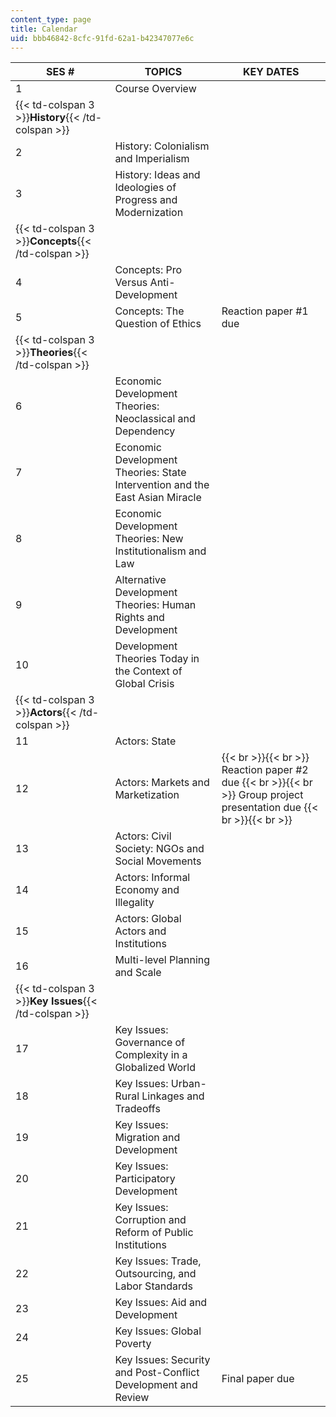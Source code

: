 ```yaml
---
content_type: page
title: Calendar
uid: bbb46842-8cfc-91fd-62a1-b42347077e6c
---
```


| SES # | TOPICS | KEY DATES |
| --- | --- | --- |
| 1 | Course Overview | &nbsp; |
| {{< td-colspan 3 >}}**History**{{< /td-colspan >}} |||
| 2 | History: Colonialism and Imperialism | &nbsp; |
| 3 | History: Ideas and Ideologies of Progress and Modernization | &nbsp; |
| {{< td-colspan 3 >}}**Concepts**{{< /td-colspan >}} |||
| 4 | Concepts: Pro Versus Anti-Development | &nbsp; |
| 5 | Concepts: The Question of Ethics | Reaction paper #1 due |
| {{< td-colspan 3 >}}**Theories**{{< /td-colspan >}} |||
| 6 | Economic Development Theories: Neoclassical and Dependency | &nbsp; |
| 7 | Economic Development Theories: State Intervention and the East Asian Miracle | &nbsp; |
| 8 | Economic Development Theories: New Institutionalism and Law | &nbsp; |
| 9 | Alternative Development Theories: Human Rights and Development | &nbsp; |
| 10 | Development Theories Today in the Context of Global Crisis | &nbsp; |
| {{< td-colspan 3 >}}**Actors**{{< /td-colspan >}} |||
| 11 | Actors: State | &nbsp; |
| 12 | Actors: Markets and Marketization |  {{< br >}}{{< br >}} Reaction paper #2 due {{< br >}}{{< br >}} Group project presentation due {{< br >}}{{< br >}}  |
| 13 | Actors: Civil Society: NGOs and Social Movements | &nbsp; |
| 14 | Actors: Informal Economy and Illegality | &nbsp; |
| 15 | Actors: Global Actors and Institutions | &nbsp; |
| 16 | Multi-level Planning and Scale | &nbsp; |
| {{< td-colspan 3 >}}**Key Issues**{{< /td-colspan >}} |||
| 17 | Key Issues: Governance of Complexity in a Globalized World | &nbsp; |
| 18 | Key Issues: Urban-Rural Linkages and Tradeoffs | &nbsp; |
| 19 | Key Issues: Migration and Development | &nbsp; |
| 20 | Key Issues: Participatory Development | &nbsp; |
| 21 | Key Issues: Corruption and Reform of Public Institutions | &nbsp; |
| 22 | Key Issues: Trade, Outsourcing, and Labor Standards | &nbsp; |
| 23 | Key Issues: Aid and Development | &nbsp; |
| 24 | Key Issues: Global Poverty | &nbsp; |
| 25 | Key Issues: Security and Post-Conflict Development and Review | Final paper due